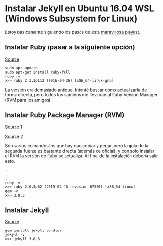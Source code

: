 # Instalar Jekyll en Ubuntu 16.04 WSL (Windows Subsystem for Linux)

Estoy básicamente siguiendo los pasos de esta [maravillosa playlist](https://www.youtube.com/playlist?list=PLLAZ4kZ9dFpOPV5C5Ay0pHaa0RJFhcmcB).

## Instalar Ruby (pasar a la siguiente opción)

[Source](https://www.ruby-lang.org/en/documentation/installation/#apt)

    sudo apt update
    sudo apt-get install ruby-full
    ruby -v
    >>> ruby 2.3.1p112 (2016-04-26) [x86_64-linux-gnu]

La versión era demasiado antigua. Intenté buscar cómo actualizarla de forma directa, pero todos los caminos me llevaban al Ruby Version Manager (RVM para los amigos).

## Instalar Ruby Package Manager (RVM)

[Source 1](https://rvm.io/rvm/install)

[Source 2](https://github.com/rvm/ubuntu_rvm)

Son varios comandos los que hay que copiar y pegar, pero la guía de la segunda fuente es bastante directa (además de oficial), y con solo instalar el RVM la versión de Ruby se actualiza. Al final de la instalación debería salir esto.

    .
    .
    .
    ruby -v
    >>> ruby 2.6.3p62 (2019-04-16 revision 67580) [x86_64-linux]
    gem -v
    >>> 3.0.3

## Instalar Jekyll

[Source](https://jekyllrb.com/)

    gem install jekyll bundler
    jekyll -v
    >>> jekyll 3.8.6